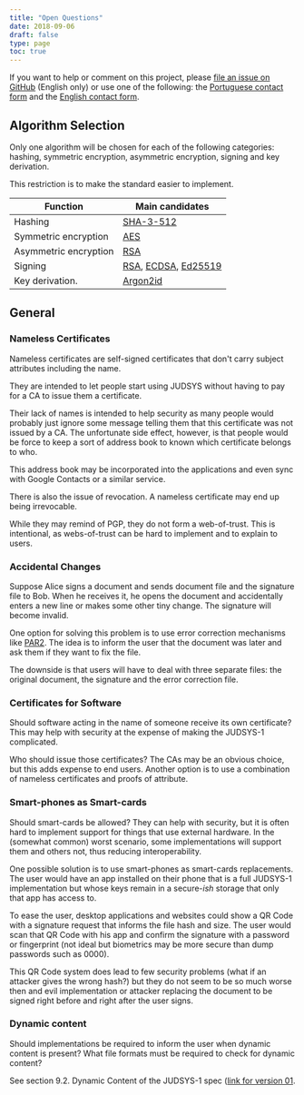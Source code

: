 ```yaml
---
title: "Open Questions"
date: 2018-09-06
draft: false
type: page
toc: true
---
```



If you want to help or comment on this project, please [file an issue on GitHub](https://github.com/JUDSYS/v1Spec/issues) (English only) or use one of the following: the [Portuguese contact form](https://goo.gl/forms/0ZvcYGGLDq9EA22C3) and the [English contact form](https://goo.gl/forms/uijCieF4cWvsPTHX2).

## Algorithm Selection

Only one algorithm will be chosen for each of the following categories: hashing, symmetric encryption, asymmetric encryption, signing and key derivation.

This restriction is to make the standard easier to implement.

| Function                | Main candidates             |
|-------------------------|-----------------------------|
| Hashing                 | [SHA-3-512]                 |
| Symmetric encryption    | [AES]                       |
| Asymmetric encryption   | [RSA]                       |
| Signing                 | [RSA], [ECDSA], [Ed25519]   |
| Key derivation.         | [Argon2id]                  |

[SHA-3-512]: https://en.wikipedia.org/wiki/SHA-3
[AES]: https://en.wikipedia.org/wiki/Advanced_Encryption_Standard
[RSA]: https://en.wikipedia.org/wiki/RSA_(cryptosystem)
[ECDSA]: https://en.wikipedia.org/wiki/ECDSA
[Argon2id]: https://en.wikipedia.org/wiki/Argon2
[Ed25519]: https://en.wikipedia.org/wiki/EdDSA#Ed25519

## General

### Nameless Certificates

Nameless certificates are self-signed certificates that don't carry subject attributes including the name.

They are intended to let people start using JUDSYS without having to pay for a CA to issue them a certificate.

Their lack of names is intended to help security as many people would probably just ignore some message telling them that this certificate was not issued by a CA. The unfortunate side effect, however, is that people would be force to keep a sort of address book to known which certificate belongs to who.

This address book may be incorporated into the applications and even sync with Google Contacts or a similar service.

There is also the issue of revocation. A nameless certificate may end up being irrevocable.

While they may remind of PGP, they do not form a web-of-trust. This is intentional, as webs-of-trust can be hard to implement and to explain to users.

### Accidental Changes

Suppose Alice signs a document and sends document file and the signature file to Bob. When he receives it, he opens the document and accidentally enters a new line or makes some other tiny change. The signature will become invalid.

One option for solving this problem is to use error correction mechanisms like [PAR2]. The idea is to inform the user that the document was later and ask them if they want to fix the file.

The downside is that users will have to deal with three separate files: the original document, the signature and the error correction file.

[PAR2]: https://en.wikipedia.org/wiki/Parchive

### Certificates for Software

Should software acting in the name of someone receive its own certificate? This may help with security at the expense of making the JUDSYS-1 complicated.

Who should issue those certificates? The CAs may be an obvious choice, but this adds expense to end users. Another option is to use a combination of nameless certificates and proofs of attribute.

### Smart-phones as Smart-cards

Should smart-cards be allowed? They can help with security, but it is often hard to implement support for things that use external hardware. In the (somewhat common) worst scenario, some implementations will support them and others not, thus reducing interoperability.

One possible solution is to use smart-phones as smart-cards replacements. The user would have an app installed on their phone that is a full JUDSYS-1 implementation but whose keys remain in a secure-*ish* storage that only that app has access to.

To ease the user, desktop applications and websites could show a QR Code with a signature request that informs the file hash and size. The user would scan that QR Code with his app and confirm the signature with a password or fingerprint (not ideal but biometrics may be more secure than dump passwords such as 0000). 

This QR Code system does lead to few security problems (what if an attacker gives the wrong hash?) but they do not seem to be so much worse then and evil implementation or attacker replacing the document to be signed right before and right after the user signs.

### Dynamic content

Should implementations be required to inform the user when dynamic content is present? What file formats must be required to check for dynamic content?

See section 9.2. Dynamic Content of the JUDSYS-1 spec ([link for version 01]((https://judsys.github.io/specs/draft-judsys1-01.html#rfc.section.9.2)).


